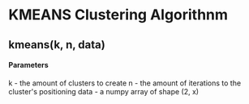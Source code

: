# KMEANS Clustering Algorithnm

## kmeans(k, n, data)

#### Parameters 
k - the amount of clusters to create
n - the amount of iterations to the cluster's positioning
data - a numpy array of shape (2, x)


